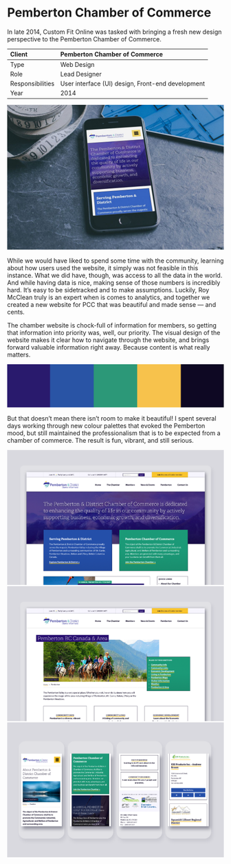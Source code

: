 # Pemberton Chamber of Commerce

In late 2014, Custom Fit Online was tasked with bringing a fresh new design perspective to the Pemberton Chamber of Commerce.

| Client           | Pemberton Chamber of Commerce |
| :--------------- | :--- |
| Type             | Web Design |
| Role             | Lead Designer |
| Responsibilities | User interface (UI) design, Front-end development |
| Year             | 2014 |

![Pemberton Chamber of Commerce redesign](../assets/redesign-pemberton-chamber.jpg)

While we would have liked to spend some time with the community, learning about how users used the website, it simply was not feasible in this instance. What we did have, though,  was access to all the data in the world. And while having data is nice, making sense of those numbers is incredibly hard. It’s easy to be sidetracked and to make assumptions. Luckily, Roy McClean truly is an expert when is comes to analytics, and together we created a new website for PCC that was beautiful and made sense — and cents.

The chamber website is chock-full of information for members, so getting that information into priority was, well, our priority. The visual design of the website makes it clear how to navigate through the website, and brings forward valuable information right away. Because content is what really matters. 

![Custom Fit Online](../assets/pemberton-chamber-colour.png)

But that doesn’t mean there isn’t room to make it beautiful! I spent several days working through new colour palettes that evoked the Pemberton mood, but still maintained the professionalism that is to be expected from a chamber of commerce. The result is fun, vibrant, and still serious.

![Pemberton Chamber of Commerce redesign desktop](../assets/pemberton-chamber-redesign-desktop.s1.png)
![Pemberton Chamber of Commerce redesign desktop](../assets/pemberton-chamber-redesign-desktop.s2.png)
![Pemberton Chamber of Commerce redesign mobile](../assets/pemberton-chamber-redesign-mobile.png)

